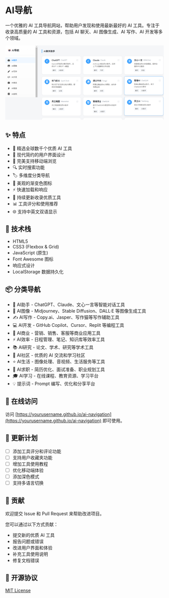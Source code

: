 # AI导航

一个优雅的 AI 工具导航网站，帮助用户发现和使用最新最好的 AI 工具。专注于收录高质量的 AI 工具和资源，包括 AI 聊天、AI 图像生成、AI 写作、AI 开发等多个领域。

![AI导航预览](preview.png)

## ✨ 特点

- 🎯 精选全球数千个优质 AI 工具
- 🎨 现代简约的用户界面设计
- 📱 完美支持移动端浏览
- 🔍 实时搜索功能
- 🏷️ 多维度分类导航
- 🌈 美观的渐变色图标
- ⚡️ 快速加载和响应
- 🔄 持续更新收录优质工具
- 📊 工具评分和使用推荐
- 🌐 支持中英文双语显示

## 🔧 技术栈

- HTML5
- CSS3 (Flexbox & Grid)
- JavaScript (原生)
- Font Awesome 图标
- 响应式设计
- LocalStorage 数据持久化

## 📦 分类导航

- 🤖 AI助手 - ChatGPT、Claude、文心一言等智能对话工具
- 🎨 AI图像 - Midjourney、Stable Diffusion、DALL·E 等图像生成工具
- ✍️ AI写作 - Copy.ai、Jasper、写作猫等写作辅助工具
- 💻 AI开发 - GitHub Copilot、Cursor、Replit 等编程工具
- 💼 AI商业 - 营销、销售、客服等商业应用工具
- ⚡ AI效率 - 日程管理、笔记、知识库等效率工具
- 📚 AI研究 - 论文、学术、研究等学术工具
- 👥 AI社区 - 优质的 AI 交流和学习社区
- ⭐ AI生活 - 图像处理、音视频、生活服务等工具
- 👔 AI求职 - 简历优化、面试准备、职业规划工具
- 🎓 AI学习 - 在线课程、教育资源、学习平台
- 💡 提示词 - Prompt 编写、优化和分享平台

## 🚀 在线访问

访问 [https://yourusername.github.io/ai-navigation](https://yourusername.github.io/ai-navigation) 即可使用。

## 🔄 更新计划

- [ ] 添加工具评分和评论功能
- [ ] 支持用户收藏夹功能
- [ ] 增加工具使用教程
- [ ] 优化移动端体验
- [ ] 添加深色模式
- [ ] 支持多语言切换

## 🤝 贡献

欢迎提交 Issue 和 Pull Request 来帮助改进项目。

您可以通过以下方式贡献：
- 提交新的优质 AI 工具
- 报告问题或错误
- 改进用户界面和体验
- 补充工具使用说明
- 修复文档错误

## 📝 开源协议

[MIT License](LICENSE)  
